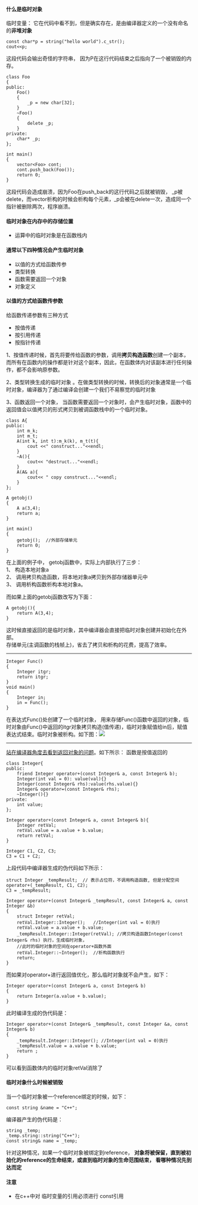 #### 什么是临时对象

临时变量： 它在代码中看不到，但是确实存在，是由编译器定义的一个没有命名的**非堆对象**

	const char*p = string("hello world").c_str();
	cout<<p;
这段代码会输出奇怪的字符串， 因为P在这行代码结束之后指向了一个被销毁的内存。

	class Foo
	{
	public:
		Foo()
		{
			_p = new char[32];
		}
		~Foo()
		{
			delete _p;
		}
	private:
		char* _p;
	};

	int main()
	{
		vector<Foo> cont;
		cont.push_back(Foo());
		return 0;
	}

这段代码会造成崩溃，因为Foo在push_back的这行代码之后就被销毁， \_p被delete，而vector析构的时候会析构每个元素，\_p会被在delete一次，造成同一个指针被删除两次，程序崩溃。
	
#### 临时对象在内存中的存储位置
	
* 运算中的临时对象是在函数栈内



#### 通常以下四种情况会产生临时对象
  
* 以值的方式给函数传参
* 类型转换
* 函数需要返回一个对象  
* 对象定义

#### 以值的方式给函数传参数
给函数传递参数有三种方式  

* 按值传递
* 按引用传递
* 按指针传递

1、按值传递时候，首先将要传给函数的参数，调用**拷贝构造函数**创建一个副本，而所有在函数内的操作都是针对这个副本，因此，在函数体内对该副本进行任何操作，都不会影响原参数。  

2、类型转换生成的临时对象 。在做类型转换的时候，转换后的对象通常是一个临时对象，编译器为了通过编译会创建一个我们不易察觉的临时对象  

3、函数返回一个对象， 当函数需要返回一个对象时，会产生临时对象，函数中的返回值会以值拷贝的形式拷贝到被调函数栈中的一个临时对象。

	class A{
	public:
		int m_k;
		int m_t;
		A(int k, int t):m_k(k), m_t(t){
			cout <<" construct..."<<endl;
		}
		~A(){
			cout<< "destruct..."<<endl;
		}
		A(A& a){
			cout<< " copy construct..."<<endl;
		}
	};

	A getobj()
	{
		A a(3,4);
		return a;
	}
	
	int main()
	{
		getobj();  //外部存储单元
		return 0;
	}

在上面的例子中， getobj函数中，实际上内部执行了三步：  
1、 构造本地对象a  
2、 调用拷贝构造函数，将本地对象a拷贝到外部存储器单元中  
3、 调用析构函数析构本地对象a。  

而如果上面的getobj函数改写为下面：  

	A getobj(){
		return A(3,4);
	}
这时候直接返回的是临时对象，其中编译器会直接把临时对象创建并初始化在外部。  
存储单元(主调函数的栈帧上)，省去了拷贝和析构的花费，提高了效率。

---
	Integer Func()
	{
		Integer itgr;
		return itgr;
	}
	void main()
	{
		Integer in;
		in = Func();
	}
在表达式Func()处创建了一个临时对象， 用来存储Func()函数中返回的对象，临时对象由Func()中返回的itgr对象拷贝构造(值传递)，临时对象赋值给in后，赋值表达式结束。临时对象被析构。如下图：![](http://www.cppblog.com/images/cppblog_com/deane/a.jpg)

-----
[站在编译器角度去看到返回对象的问题](http://blog.csdn.net/imyfriend/article/details/12886577)。如下所示： 函数是按值返回的  

	class Integer{
	public:
		friend Integer operator+(const Integer& a, const Integer& b);
		Integer(int val = 0): value(val){}
		Integer(const Integer& rhs):value(rhs.value){}
		Integer& operator=(const Integer& rhs);
		~Integer(){}
	private:
		int value;
	};

	Integer operator+(const Integer& a, const Integer& b){
		Integer retVal;
		retVal.value = a.value + b.value;
		return retVal;
	}

	Integer C1, C2, C3;
	C3 = C1 + C2;
	
上段代码中编译器生成的伪代码如下所示：  

	struct Integer _tempResult;  // 表示占位符，不调用构造函数, 但是分配空间
	operator+(_tempResult, C1, C2);
	C3 = _tempResult;

	Integer operator+(const Integer& _tempResult, const Integer& a, const Integer &b)
	{
		struct Integer retVal;
		retVal.Integer::Integer();   //Integer(int val = 0)执行
		retVal.value = a.value + b.value;
		_tempResult.Integer::Integer(retVal); //拷贝构造函数Integer(const Integer& rhs) 执行，生成临时对象，
		//此时的临时对象的空间在operator+函数外面
		retVal.Integer::~Integer();  //析构函数执行
		return;
	}

而如果对operator+进行返回值优化，那么临时对象就不会产生，如下：

	Integer operator+(const Integer& a, const Integer& b)
	{
		return Integer(a.value + b.value);
	}
此时编译生成的伪代码是：

	Integer operator+(const Integer& _tempResult, const Integer &a, const Integer& b)
	{
		_tempResult.Integer::Integer(); //Integer(int val = 0)执行
		_tempResult.value = a.value + b.value;
		return ;
	}
可以看到函数体内的临时对象retVal消除了

#### 临时对象什么时候被销毁  

当一个临时对象被一个reference绑定的时候，如下：  

	const string &name = "C++";
编译器产生的伪代码是：

	string _temp;
	_temp.string::string("C++");
	const string& name = _temp;

针对这种情况，如果一个临时对象被绑定到reference， **对象将被保留，直到被初始化的reference的生命结束，或直到临时对象的生命范围结束， 看哪种情况先到达而定**

#### 注意

* 在c++中对 临时变量的引用必须进行 const引用 
